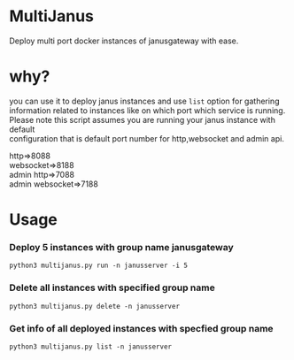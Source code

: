 # MultiJanus
Deploy multi port docker instances of janusgateway with ease.

# why?
you can use it to deploy janus instances and use `list` option for gathering  
information related to instances like on which port which service is running.
Please note this script assumes you are running your janus instance with default  
configuration that is default port number for http,websocket and admin api. 

http=>8088  
websocket=>8188  
admin http=>7088  
admin websocket=>7188

# Usage

### Deploy 5 instances with group name janusgateway
    python3 multijanus.py run -n janusserver -i 5

### Delete all instances with specified group name 
    python3 multijanus.py delete -n janusserver

### Get info of all deployed instances with specfied group name
    python3 multijanus.py list -n janusserver          
